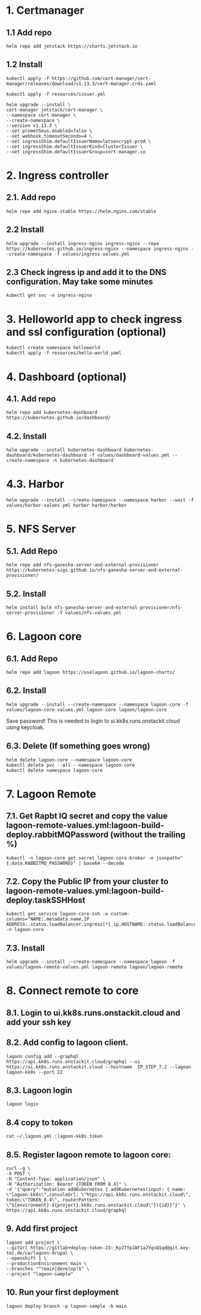 # 1. Certmanager

## 1.1 Add repo
    helm repo add jetstack https://charts.jetstack.io
## 1.2 Install
    kubectl apply -f https://github.com/cert-manager/cert-manager/releases/download/v1.13.3/cert-manager.crds.yaml

    kubectl apply -f resources/issuer.yml

    helm upgrade --install \
    cert-manager jetstack/cert-manager \
    --namespace cert-manager \
    --create-namespace \
    --version v1.13.3 \
    --set prometheus.enabled=false \
    --set webhook.timeoutSeconds=4 \
    --set ingressShim.defaultIssuerName=letsencrypt-prod \
    --set ingressShim.defaultIssuerKind=ClusterIssuer \
    --set ingressShim.defaultIssuerGroup=cert-manager.io


# 2. Ingress controller
## 2.1. Add repo
    helm repo add nginx-stable https://helm.nginx.com/stable
## 2.2 Install
    helm upgrade --install ingress-nginx ingress-nginx --repo https://kubernetes.github.io/ingress-nginx --namespace ingress-nginx --create-namespace -f values/ingress-values.yml
## 2.3 Check ingress ip and add it to the DNS configuration. May take some minutes
    kubectl get svc -n ingress-nginx

# 3. Helloworld app to check ingress and ssl configuration (optional)
    kubectl create namespace helloworld
    kubectl apply -f resources/hello-world.yaml

# 4. Dashboard (optional)
## 4.1. Add repo
    helm repo add kubernetes-dashboard https://kubernetes.github.io/dashboard/
## 4.2. Install
    helm upgrade --install kubernetes-dashboard kubernetes-dashboard/kubernetes-dashboard -f values/dashboard-values.yml --create-namespace -n kubernetes-dashboard

# 4.3. Harbor
    helm upgrade --install --create-namespace --namespace harbor --wait -f values/harbor-values.yml harbor harbor/harbor

# 5. NFS Server
## 5.1. Add Repo
    helm repo add nfs-ganesha-server-and-external-provisioner https://kubernetes-sigs.github.io/nfs-ganesha-server-and-external-provisioner/
## 5.2. Install
    helm install bulk nfs-ganesha-server-and-external-provisioner/nfs-server-provisioner -f values/nfs-values.yml

# 6. Lagoon core
## 6.1. Add Repo
    helm repo add lagoon https://uselagoon.github.io/lagoon-charts/
## 6.2. Install
    helm upgrade --install --create-namespace --namespace lagoon-core -f values/lagoon-core-values.yml lagoon-core lagoon/lagoon-core
Save password! This is needed to login to ui.kk8s.runs.onstackit.cloud using keycloak.

## 6.3. Delete (If something goes wrong)
    helm delete lagoon-core --namespace lagoon-core
    kubectl delete pvc --all --namespace lagoon-core
    kubectl delete namespace lagoon-core
# 7. Lagoon Remote
## 7.1. Get Rapbt IQ secret and copy the value lagoon-remote-values.yml:lagoon-build-deploy.rabbitMQPassword (without the trailing %)
    kubectl -n lagoon-core get secret lagoon-core-broker -o jsonpath="{.data.RABBITMQ_PASSWORD}" | base64 --decode
## 7.2. Copy the Public IP from your cluster to lagoon-remote-values.yml:lagoon-build-deploy.taskSSHHost
    kubectl get service lagoon-core-ssh -o custom-columns="NAME:.metadata.name,IP ADDRESS:.status.loadBalancer.ingress[*].ip,HOSTNAME:.status.loadBalancer.ingress[*].hostname" -n lagoon-core
## 7.3. Install
    helm upgrade --install --create-namespace --namespace lagoon -f values/lagoon-remote-values.yml lagoon-remote lagoon/lagoon-remote

# 8. Connect remote to core
## 8.1. Login to ui.kk8s.runs.onstackit.cloud and add your ssh key
## 8.2. Add config to lagoon client.
    lagoon config add --graphql https://api.kk8s.runs.onstackit.cloud/graphql --ui https://ui.kk8s.runs.onstackit.cloud --hostname  IP_STEP_7.2 --lagoon lagoon-kk8s --port 22
## 8.3. Lagoon login
    lagoon login
## 8.4 copy to token
    cat ~/.lagoon.yml :lagoon-kk8s.token
## 8.5. Register lagoon remote to lagoon core:
```
curl -g \
-X POST \
-H "Content-Type: application/json" \
-H "Authorization: Bearer {TOKEN FROM 8.4}" \
-d '{"query":"mutation addKubernetes { addKubernetes(input: { name: \"lagoon-kk8s\",consoleUrl: \"htps://api.kk8s.runs.onstackit.cloud\", token:\"TOKEN_8.4\", routerPattern: \"${environment}-${project}.kk8s.runs.onstackit.cloud\"}){id}}"}' \
https://api.kk8s.runs.onstackit.cloud/graphql
```
## 9. Add first project
```
lagoon add project \
--gitUrl https://gitlab+deploy-token-23:_KyJ7YpJAF1aJYqsQ1qd@git.key-tec.de/cw/lagoon-drupal \
--openshift 1 \
--productionEnvironment main \
--branches "^(main|develop)$" \
--project "lagoon-sample"
```
## 10. Run your first deployment
    lagoon deploy branch -p lagoon-sample -b main

